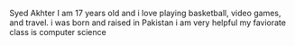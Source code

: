 Syed Akhter
I am 17 years old and i love playing basketball, video games, and travel. i was born and raised in Pakistan
i am very helpful
my faviorate class is computer science 
